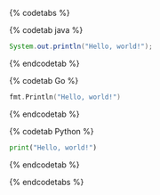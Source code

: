 {% codetabs %}

{% codetab java %}
```java
System.out.println("Hello, world!");
```
{% endcodetab %}

{% codetab Go %}
```go
fmt.Println("Hello, world!")
```
{% endcodetab %}

{% codetab Python %}
```python
print("Hello, world!")
```
{% endcodetab %}

{% endcodetabs %}